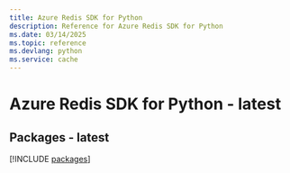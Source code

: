 ```yaml
---
title: Azure Redis SDK for Python
description: Reference for Azure Redis SDK for Python
ms.date: 03/14/2025
ms.topic: reference
ms.devlang: python
ms.service: cache
---
```

# Azure Redis SDK for Python - latest
## Packages - latest
[!INCLUDE [packages](redis-index.md)]